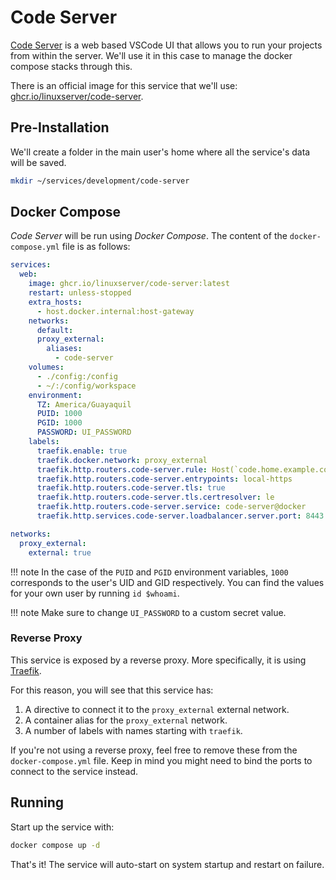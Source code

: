 # Code Server

[Code Server](https://coder.com/) is a web based VSCode UI that allows you to run your projects from within the server. We'll use it in this case to manage the docker compose stacks through this.

There is an official image for this service that we'll use: [ghcr.io/linuxserver/code-server](https://hub.docker.com/r/linuxserver/code-server).

## Pre-Installation

We'll create a folder in the main user's home where all the service's data will be saved.

```bash
mkdir ~/services/development/code-server
```

## Docker Compose

*Code Server* will be run using *Docker Compose*. The content of the `docker-compose.yml` file is as follows:

```yaml
services:
  web:
    image: ghcr.io/linuxserver/code-server:latest
    restart: unless-stopped
    extra_hosts:
      - host.docker.internal:host-gateway
    networks:
      default:
      proxy_external:
        aliases:
          - code-server
    volumes:
      - ./config:/config
      - ~/:/config/workspace
    environment:
      TZ: America/Guayaquil
      PUID: 1000
      PGID: 1000
      PASSWORD: UI_PASSWORD
    labels:
      traefik.enable: true
      traefik.docker.network: proxy_external
      traefik.http.routers.code-server.rule: Host(`code.home.example.com`, `code.vpn.example.com`)
      traefik.http.routers.code-server.entrypoints: local-https
      traefik.http.routers.code-server.tls: true
      traefik.http.routers.code-server.tls.certresolver: le
      traefik.http.routers.code-server.service: code-server@docker
      traefik.http.services.code-server.loadbalancer.server.port: 8443

networks:
  proxy_external:
    external: true
```

!!! note
    In the case of the `PUID` and `PGID` environment variables, `1000` corresponds to the user's UID and GID respectively. You can find the values for your own user by running `id $whoami`.

!!! note
    Make sure to change `UI_PASSWORD` to a custom secret value.

### Reverse Proxy

This service is exposed by a reverse proxy. More specifically, it is using [Traefik](../networking/traefik.md).

For this reason, you will see that this service has:

1. A directive to connect it to the `proxy_external` external network.
2. A container alias for the `proxy_external` network.
3. A number of labels with names starting with `traefik`.

If you're not using a reverse proxy, feel free to remove these from the `docker-compose.yml` file.
Keep in mind you might need to bind the ports to connect to the service instead.

## Running

Start up the service with:

```bash
docker compose up -d
```

That's it! The service will auto-start on system startup and restart on failure.
